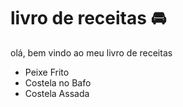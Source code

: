 # livro de receitas :oncoming_automobile:

olá, bem vindo ao meu livro de receitas

- Peixe Frito
- Costela no Bafo
- Costela Assada